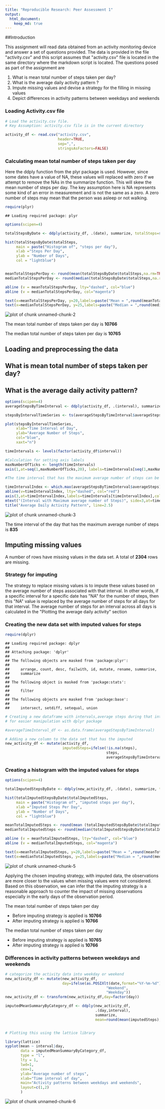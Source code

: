 ```yaml
---
title: "Reproducible Research: Peer Assessment 1"
output: 
  html_document:
    keep_md: true
---
```

##Introduction  

This assignment will read data obtained from an activity monitoring device and
answer a set of questions provided. The data is provided in the file "activity.csv"
and this script assumes that "activity.csv" file is located in the same
directory where the markdown script is located. The questions posed as part of
the assignment are

1. What is mean total number of steps taken per day?
2. What is the average daily activity pattern ?
3. Impute missing values and devise a strategy for the filling in missing values
4. Depict differences in activity patterns between weekdays and weekends

### Loading Activity.csv file

```r
# Load the activity.csv file. 
# Key Assumption: activity.csv file is in the current directory

activity_df <- read.csv("activity.csv", 
                        header=TRUE,
                        sep=",",
                        stringsAsFactors=FALSE)
```
### Calculating mean total number of steps taken per day  

Here the ddply function from the plyr package is used. However, since some dates
have a value of NA, these values will replaced with zero if we attempt to remove
the NAs in the summarize function. This will skew the mean number of steps per
day. The key assumption here is NA represents some kind of an error in measurement
and is not the same as a zero. A zero number of steps may mean that the person
was asleep or not walking.


```r
require(plyr)
```

```
## Loading required package: plyr
```

```r
options(scipen=4)

totalStepsByDate <- ddply(activity_df, .(date), summarize, totalSteps=sum(steps, na.rm=FALSE))

hist(totalStepsByDate$totalSteps,
     main = paste("Histogram of", "steps per day"), 
     xlab ="Steps Per Day", 
     ylab = "Number of Days",
     col = "lightblue")


meanTotalStepsPerDay <- round(mean(totalStepsByDate$totalSteps,na.rm=TRUE),0)
medianTotalStepsPerDay <- round(median(totalStepsByDate$totalSteps,na.rm=TRUE),0)

abline (v = meanTotalStepsPerDay, lty="dashed", col="blue")
abline (v = medianTotalStepsPerDay, col="magenta")

text(x=meanTotalStepsPerDay, y=20,labels=paste("Mean = ",round(meanTotalStepsPerDay,0)), pos=2,col='blue')
text(x=medianTotalStepsPerDay, y=25,labels=paste("Median = ",round(medianTotalStepsPerDay,0)), pos=4,col='magenta')
```

![plot of chunk unnamed-chunk-2](figure/unnamed-chunk-2-1.png) 

The mean total number of steps taken per day is **10766**  

The median total number of steps taken per day is  **10765**

## Loading and preprocessing the data



## What is mean total number of steps taken per day?



## What is the average daily activity pattern?

```r
options(scipen=4)
averageStepsByTimeInterval <- ddply(activity_df, .(interval), summarize, averageSteps=mean(steps, na.rm=TRUE))

stepsByIntervalTimeSeries <- ts(averageStepsByTimeInterval$averageSteps)

plot(stepsByIntervalTimeSeries, 
     xlab="Time Interval of Day", 
     ylab="Average Number of Steps", 
     col="blue", 
     xaxt="n")

timeIntervals <- levels(factor(activity_df$interval))

#Calculation for setting axis labels
maxNumberOfTicks <- length(timeIntervals)
axis(1,at=seq(1,maxNumberOfTicks,20), labels=timeIntervals[seq(1,maxNumberOfTicks,20)],col="black", las=2)

#The time interval that has the maximum average number of steps can be calculated using the following steps

timeIntervalIndex <- which.max(averageStepsByTimeInterval$averageSteps)
abline(v=timeIntervalIndex, lty="dashed", col="red")
axis(3,at=timeIntervalIndex,labels=timeIntervals[timeIntervalIndex],col="red", col.lab="red",las=1)
mtext("(Interval with Maximum average number of Steps)", side=3,at=timeIntervalIndex)
title("Average Daily Activity Pattern", line=2.5)
```

![plot of chunk unnamed-chunk-3](figure/unnamed-chunk-3-1.png) 
  
  
The time interval of the day that has the maximum average number of steps is  **835**  
  
## Imputing missing values  
  
A number of rows have missing values in the data set. A total of **2304** rows are missing.  

### Strategy for imputing  

The strategy to replace missing values is to impute these values based on the
average number of steps associated with that interval. In other words, if a
specific interval for a specific date has "NA" for the number of steps, then
this "NA" value is replaced by the average number of steps for all days 
for that interval. The average number of steps for an interval across all
days is calculated in the "Plotting the average daily activity" section  

### Creating the new data set with imputed values for steps

```r
require(dplyr)
```

```
## Loading required package: dplyr
## 
## Attaching package: 'dplyr'
## 
## The following objects are masked from 'package:plyr':
## 
##     arrange, count, desc, failwith, id, mutate, rename, summarise,
##     summarize
## 
## The following object is masked from 'package:stats':
## 
##     filter
## 
## The following objects are masked from 'package:base':
## 
##     intersect, setdiff, setequal, union
```

```r
# Creating a new dataframe with intervals,average steps during that interval 
# for easier manipulation with dplyr package 

#averageTimeInterval_df <- as.data.frame(averageStepsByTimeInterval)

# Adding a new column to the data set that has the imputed
new_activity_df <- mutate(activity_df, 
                          imputedSteps=ifelse(!is.na(steps),
                                              steps,
                                              averageStepsByTimeInterval$averageSteps))
```

### Creating a histogram with the imputed values for steps  

```r
options(scipen=4)

totalImputedStepsByDate <- ddply(new_activity_df, .(date), summarize, totalImputedSteps=sum(imputedSteps, na.rm=TRUE))

hist(totalImputedStepsByDate$totalImputedSteps,
     main = paste("Histogram of", "imputed steps per day"), 
     xlab ="Imputed Steps Per Day", 
     ylab = "Number of Days",
     col = "lightblue")

meanTotalImputedSteps <- round(mean (totalImputedStepsByDate$totalImputedSteps,na.rm=TRUE),0)
medianTotalImputedSteps <- round(median(totalImputedStepsByDate$totalImputedSteps,na.rm=TRUE),0)

abline (v = meanTotalImputedSteps, lty="dashed", col="blue")
abline (v = medianTotalImputedSteps, col="magenta")

text(x=meanTotalImputedSteps, y=20,labels=paste("Mean = ",round(meanTotalImputedSteps,0)), pos=2,col='blue')
text(x=medianTotalImputedSteps, y=25,labels=paste("Median = ",round(medianTotalImputedSteps,0)), pos=4,col='magenta')
```

![plot of chunk unnamed-chunk-5](figure/unnamed-chunk-5-1.png) 

Applying the chosen imputing strategy, with imputed data, the observations are 
more closer to the values when missing values were not considered. Based on this
observation, we can infer that the imputing strategy is a reasonable approach 
to counter the impact of missing observations especially in the early days 
of the observation period.  

The mean total number of steps taken per day  

* Before imputing strategy is applied is **10766**  
* After imputing strategy is applied is **10766**  
  
The median total number of steps taken per day 

* Before imputing strategy is applied is **10765**
* After imputing strategy is applied is **10766**  

### Differences in activity patterns between weekdays and weekends  

```r
# categorize the activity data into weekday or weekend
new_activity_df <- mutate(new_activity_df, 
                          day=ifelse(as.POSIXlt(date,format="%Y-%m-%d")$wday %in% c(0,6),
                                              "Weekend",
                                              "Weekday"))
new_activity_df <- transform(new_activity_df,day=factor(day))

imputedMeanSummaryByCategory_df <- ddply(new_activity_df, 
                                         .(day,interval), 
                                         summarize, 
                                         mean=round(mean(imputedSteps),0))


# Plotting this using the lattice library

library(lattice)
xyplot(mean ~ interval|day,
       data = imputedMeanSummaryByCategory_df,
       type = "l",
       lty = 1,
       lwd=1,
       cex=1,
       ylab="Average number of steps",
       xlab="Time interval of day",
       main="Activity patterns between weekdays and weekends",
       layout=c(1,2)
       )
```

![plot of chunk unnamed-chunk-6](figure/unnamed-chunk-6-1.png) 

